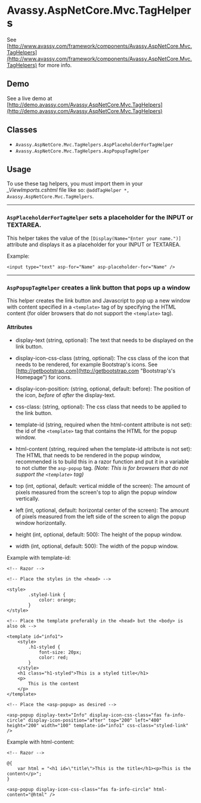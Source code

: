 # Avassy.AspNetCore.Mvc.TagHelpers

See [http://www.avassy.com/framework/components/Avassy.AspNetCore.Mvc.TagHelpers](http://www.avassy.com/framework/components/Avassy.AspNetCore.Mvc.TagHelpers) for more info.

## Demo

See a live demo at [http://demo.avassy.com/Avassy.AspNetCore.Mvc.TagHelpers](http://demo.avassy.com/Avassy.AspNetCore.Mvc.TagHelpers)

## Classes

- `Avassy.AspNetCore.Mvc.TagHelpers.AspPlaceholderForTagHelper`
- `Avassy.AspNetCore.Mvc.TagHelpers.AspPopupTagHelper`

## Usage

To use these tag helpers, you must import them in your *_ViewImports.cshtml* file like so: `@addTagHelper *, Avassy.AspNetCore.Mvc.TagHelpers`.

---

### `AspPlaceholderForTagHelper` sets a placeholder for the INPUT or TEXTAREA.

This helper takes the value of the `[Display(Name="Enter your name.")]` attribute and displays it as a placeholder for your INPUT or TEXTAREA.

Example:

``
<input type="text" asp-for="Name" asp-placeholder-for="Name" />
``

---

### `AspPopupTagHelper` creates a link button that pops up a window

This helper creates the link button and Javascript to pop up a new window with content specified in a `<template>` tag of by specifying the HTML content (for older browsers that do not support the `<template>` tag).

#### Attributes

- display-text (string, optional): The text that needs to be displayed on the link button.

- display-icon-css-class (string, optional): The css class of the icon that needs to be rendered, for example Bootstrap's icons. See [http://getbootstrap.com](http://getbootstrap.com "Bootstrap's's Homepage") for icons.

- display-icon-position: (string, optional, default: before): The position of the icon, *before* of *after* the display-text.

- css-class: (string, optional): The css class that needs to be applied to the link button.

- template-id (string, required when the html-content attribute is not set): the id of the `<template>` tag that contains the HTML for the popup window.

- html-content (string, required when the template-id attribute is not set): The HTML that needs to be rendered in the popup window, recommended is to build this in a razor function and put it in a variable to not clutter the `asp-popup` tag. *(Note: This is for browsers that do not support the `<template>` tag)*

- top (int, optional, default: vertical middle of the screen): The amount of pixels measured from the screen's top to align the popup window vertically.

- left (int, optional, default: horizontal center of the screen): The amount of pixels measured from the left side of the screen to align the popup window horizontally.

- height (int, optional, default: 500): The height of the popup window.

- width (int, optional, default: 500): The width of the popup window.


Example with template-id:

```
<!-- Razor -->

<!-- Place the styles in the <head> -->

<style>
        .styled-link {
            color: orange;
        }
</style>

<!-- Place the template preferably in the <head> but the <body> is also ok -->

<template id="info1">
    <style>
        .h1-styled {
            font-size: 20px;
            color: red;
        }
    </style>
    <h1 class="h1-styled">This is a styled title</h1>
    <p>
        This is the content
    </p>
</template>

<!-- Place the <asp-popup> as desired -->

<asp-popup display-text="Info" display-icon-css-class="fas fa-info-circle" display-icon-position="after" top="200" left="400" height="200" width="100" template-id="info1" css-class="styled-link" />
```

Example with html-content:

```
<!-- Razor -->

@{
    var html = "<h1 id=\"title\">This is the title</h1><p>This is the content</p>";
}
	 
<asp-popup display-icon-css-class="fas fa-info-circle" html-content="@html" />
```
